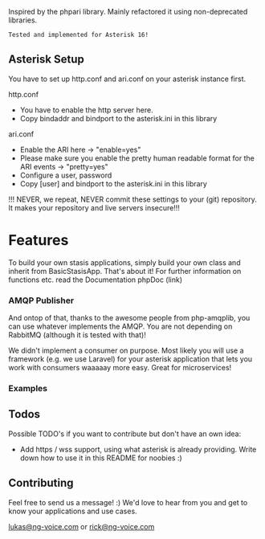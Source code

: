 Inspired by the phpari library. Mainly refactored it using non-deprecated libraries.

`Tested and implemented for Asterisk 16!` 

## Asterisk Setup

You have to set up http.conf and ari.conf on your asterisk instance first.

http.conf
- You have to enable the http server here.
- Copy bindaddr and bindport to the asterisk.ini in this library

ari.conf
- Enable the ARI here -> "enable=yes"
- Please make sure you enable the pretty human readable format for the ARI events -> "pretty=yes"
- Configure a user, password
- Copy \[user] and bindport to the asterisk.ini in this library

 !!! NEVER, we repeat, NEVER commit these settings to your (git) repository. 
 It makes your repository and live servers insecure!!!

# Features
To build your own stasis applications, simply build your own class and inherit from BasicStasisApp.
That's about it!
For further information on functions etc. read the Documentation phpDoc (link)

### AMQP Publisher
And ontop of that, thanks to the awesome people from php-amqplib, you can use whatever implements the AMQP. 
You are not depending on RabbitMQ (although it is tested with that)!

We didn't implement a consumer on purpose. Most likely you will use a framework (e.g. we use Laravel)
for your asterisk application that lets you work with consumers waaaaay more easy.
Great for microservices!

### Examples

## Todos
Possible TODO's if you want to contribute but don't have an own idea:
- Add https / wss support, using what asterisk is already providing. Write down how to use it in this README 
for noobies :)

## Contributing
Feel free to send us a message! :) We'd love to hear from you and get to know your applications and use cases.

lukas@ng-voice.com or rick@ng-voice.com